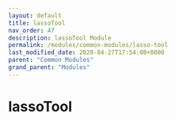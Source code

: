 ```yaml
---
layout: default
title: lassoTool 
nav_order: 47
description: lassoTool Module
permalink: /modules/common-modules/lasso-tool
last_modified_date: 2020-04-27T17:54:08+0000
parent: "Common Modules"
grand_parent: "Modules"
---
```


# lassoTool